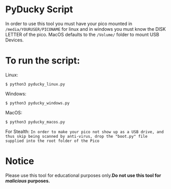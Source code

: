 

# PyDucky Script

In order to use this tool you must have
your pico mounted in ```/media/YOURUSER/PICONAME``` 
for linux and in windows you must know the DISK LETTER of the pico. MacOS defaults to the ```/Volume/``` folder to mount USB Devices.

# To run the script:

Linux: 

```$ python3 pyducky_linux.py```

Windows: 

```$ python3 pyducky_windows.py```

MacOS: 

```$ python3 pyducky_macos.py```

For Stealth: 
```In order to make your pico not show up as a USB drive, and thus skip being scanned by anti-virus, drop the "boot.py" file supplied into the root folder of the Pico```
# Notice

Please use this tool for educational purposes
only.**Do not use this tool for _malicious_ purposes.**
